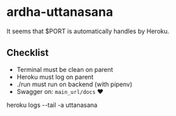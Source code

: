 # ardha-uttanasana

It seems that $PORT is automatically handles by Heroku.

## Checklist

- Terminal must be clean on parent
- Heroku must log on parent
- ./run must run on backend (with pipenv) 
- Swagger on: `main_url/docs` ❤️

heroku logs --tail -a uttanasana
